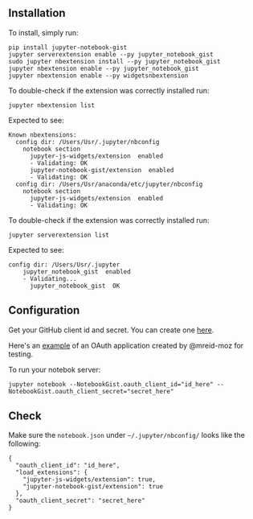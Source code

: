 ## Installation

To install, simply run:

```
pip install jupyter-notebook-gist
jupyter serverextension enable --py jupyter_notebook_gist
sudo jupyter nbextension install --py jupyter_notebook_gist
jupyter nbextension enable --py jupyter_notebook_gist
jupyter nbextension enable --py widgetsnbextension
```

To double-check if the extension was correctly installed run:

```
jupyter nbextension list
```

Expected to see:

```
Known nbextensions:
  config dir: /Users/Usr/.jupyter/nbconfig
    notebook section
      jupyter-js-widgets/extension  enabled
      - Validating: OK
      jupyter-notebook-gist/extension  enabled
      - Validating: OK
  config dir: /Users/Usr/anaconda/etc/jupyter/nbconfig
    notebook section
      jupyter-js-widgets/extension  enabled
      - Validating: OK
```

To double-check if the extension was correctly installed run:

```
jupyter serverextension list
```

Expected to see:

```
config dir: /Users/Usr/.jupyter
    jupyter_notebook_gist  enabled
    - Validating...
      jupyter_notebook_gist  OK
```

## Configuration

Get your GitHub client id and secret. You can create one [here](https://github.com/settings/applications).

Here's an [example](https://cloud.githubusercontent.com/assets/969479/14916551/add90efc-0df0-11e6-8cfb-277754a48b66.png) of an OAuth application created by @mreid-moz for testing.

To run your notebok server:

```
jupyter notebook --NotebookGist.oauth_client_id="id_here" --NotebookGist.oauth_client_secret="secret_here"
```

## Check

Make sure the `notebook.json` under `~/.jupyter/nbconfig/` looks like the following:

```
{
  "oauth_client_id": "id_here", 
  "load_extensions": {
    "jupyter-js-widgets/extension": true, 
    "jupyter-notebook-gist/extension": true
  }, 
  "oauth_client_secret": "secret_here"
}
```